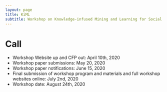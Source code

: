 ```yaml
---
layout: page
title: KiML
subtitle: Workshop on Knowledge-infused Mining and Learning for Social Impact
---
```


# Call

* Workshop Website up and CFP out: April 10th, 2020
* Workshop paper submissions: May 20, 2020
* Workshop paper notifications: June 15, 2020
* Final submission of workshop program and materials and full workshop websites online: July 2nd, 2020
* Workshop date: August 24th, 2020
